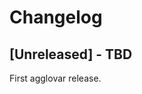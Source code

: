 # Changelog

<!--
Style guide:
https://common-changelog.org/
-->

<!-- TEMPLATE
## [x.y.z] - YYYY-MM-DD

### Changed
- 

### Added
- 

### Removed
-

### Fixed
-

-->

## [Unreleased] - TBD
First agglovar release.
